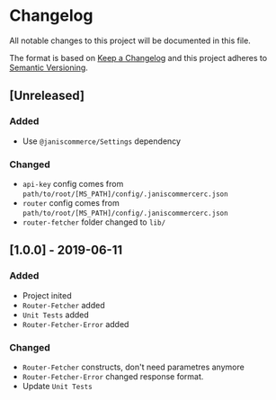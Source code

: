 # Changelog
All notable changes to this project will be documented in this file.

The format is based on [Keep a Changelog](http://keepachangelog.com/en/1.0.0/)
and this project adheres to [Semantic Versioning](http://semver.org/spec/v2.0.0.html).

## [Unreleased]
### Added
- Use `@janiscommerce/Settings` dependency

### Changed
- `api-key` config comes from `path/to/root/[MS_PATH]/config/.janiscommercerc.json`
- `router` config comes from `path/to/root/[MS_PATH]/config/.janiscommercerc.json`
- `router-fetcher` folder changed to `lib/`

## [1.0.0] - 2019-06-11
### Added
- Project inited
- `Router-Fetcher` added
- `Unit Tests` added
- `Router-Fetcher-Error` added

### Changed
- `Router-Fetcher` constructs, don't need parametres anymore
- `Router-Fetcher-Error` changed response format.
- Update `Unit Tests`